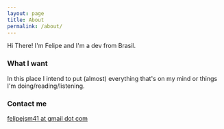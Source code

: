 ```yaml
---
layout: page
title: About
permalink: /about/
---
```


Hi There! 
I'm Felipe and I'm a dev from Brasil.    


### What I want

In this place I intend to put (almost) everything that's on my mind or things I'm doing/reading/listening. 

### Contact me

[felipejsm41 at gmail dot com](mailto:felipejsm41@gmail.com)
